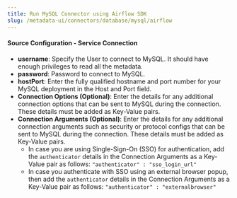 ```yaml
---
title: Run MySQL Connector using Airflow SDK
slug: /metadata-ui/connectors/database/mysql/airflow
---
```


<ConnectorIntro connector="MySQL" goal="Airflow" hasProfiler="true" hasDBT="true" />

<Requirements />

<MetadataIngestionServiceDev service="database" connector="MySQL" goal="Airflow"/>

<h4>Source Configuration - Service Connection</h4>

- **username**: Specify the User to connect to MySQL. It should have enough privileges to read all the metadata.
- **password**: Password to connect to MySQL.
- **hostPort**: Enter the fully qualified hostname and port number for your MySQL deployment in the Host and Port field.
- **Connection Options (Optional)**: Enter the details for any additional connection options that can be sent to MySQL during the connection. These details must be added as Key-Value pairs.
- **Connection Arguments (Optional)**: Enter the details for any additional connection arguments such as security or protocol configs that can be sent to MySQL during the connection. These details must be added as Key-Value pairs. 
  - In case you are using Single-Sign-On (SSO) for authentication, add the `authenticator` details in the Connection Arguments as a Key-Value pair as follows: `"authenticator" : "sso_login_url"`
  - In case you authenticate with SSO using an external browser popup, then add the `authenticator` details in the Connection Arguments as a Key-Value pair as follows: `"authenticator" : "externalbrowser"`

<MetadataIngestionConfig service="database" connector="MySQL" goal="Airflow" hasProfiler="true" hasDBT="true"/>

